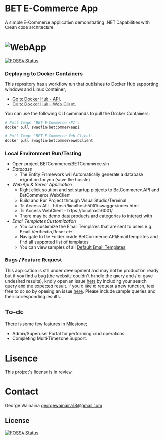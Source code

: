 # BET E-Commerce App
A simple E-Commerce application demonstrating .NET Capabilities with Clean code architecture
# ![WebApp](https://github.com/swagfin/BETCommerce/blob/da22d78db5caf6917bf8a37c4dc90b073a2c8e6b/BetCommerce.WebClient/Screenshots/shop.png)
[![FOSSA Status](https://app.fossa.com/api/projects/git%2Bgithub.com%2Fswagfin%2FBETCommerce.svg?type=shield)](https://app.fossa.com/projects/git%2Bgithub.com%2Fswagfin%2FBETCommerce?ref=badge_shield)

### Deploying to Docker Containers

  This repository has a workflow run that publishes to Docker Hub supporting windows and Linux Container;
  - [Go to Docker Hub - API](https://hub.docker.com/r/swagfin/betcommerceapi).
  - [Go to Docker Hub - Web Client](https://hub.docker.com/r/swagfin/betcommercewebclient).
  
 You can use the following CLI commands to pull the Docker Containers:

```powershell
# Pull Image 'BET E-Commerce API':
docker pull swagfin/betcommerceapi

# Pull Image 'BET E-Commerce Web Client':
docker pull swagfin/betcommercewebclient

```
 
 ### Local Environment Run/Testing
-  Open project BETCommerce/BETCommerce.sln
-  *Database* 
   -  The Entity Framework will Automatically generate a database migration for you (save the hussle)
-  *Web Api & Server Application*
   -  Right click solution and set startup projects to BetCommerce.API and BetCommerce.WebClient
   -  Build and Run Project through Visual Studio/Terminal
   -  To Access API - https://localhost:5001/swagger/index.html
   -  To Access WebClient - https://localhost:6001/
   -  There may be demo data products and categories to interact with
-  *Email Templates Customization*
    - You can customize the Email Templates that are sent to users e.g. Email Verificatio,Reset etc
    - Navigate to the Folder inside BetCommerce.API/EmailTemplates and find all supported list of templates
    - You can view samples of all [Default Email Templates](https://github.com/swagfin/BETCommerce/tree/master/BetCommerce.API/EmailTemplates)
   
### Bugs / Feature Request
This application is still under development and may not be production ready but if you find a bug (the website couldn't handle the query and / or gave undesired results), kindly open an issue [here](https://github.com/swagfin/BETCommerce/issues/new) by including your search query and the expected result.
If you'd like to request a new function, feel free to do so by opening an issue [here](https://github.com/swagfin/BETCommerce/issues/new). Please include sample queries and their corresponding results.

## To-do
There is some few features in Milestone;
- Admin/Superuser Portal for performing crud operations.
- Completing Multi-Timezone Support.

# Lisence
This project's license is in review.
# Contact
George Wainaina georgewainaina18@gmail.com


## License
[![FOSSA Status](https://app.fossa.com/api/projects/git%2Bgithub.com%2Fswagfin%2FBETCommerce.svg?type=large)](https://app.fossa.com/projects/git%2Bgithub.com%2Fswagfin%2FBETCommerce?ref=badge_large)
